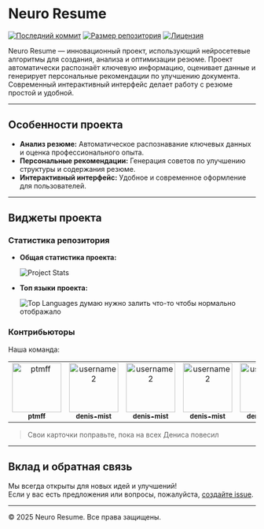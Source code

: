 # Neuro Resume

[![Последний коммит](https://img.shields.io/github/last-commit/ptmff/neuro_resume?style=flat-square)](https://github.com/ptmff/neuro_resume/commits/main)
[![Размер репозитория](https://img.shields.io/github/repo-size/ptmff/neuro_resume?style=flat-square)](https://github.com/ptmff/neuro_resume)
[![Лицензия](https://img.shields.io/github/license/ptmff/neuro_resume?style=flat-square)](LICENSE)

Neuro Resume — инновационный проект, использующий нейросетевые алгоритмы для создания, анализа и оптимизации резюме. Проект автоматически распознаёт ключевую информацию, оценивает данные и генерирует персональные рекомендации по улучшению документа. Современный интерактивный интерфейс делает работу с резюме простой и удобной.

---

## Особенности проекта

- **Анализ резюме:** Автоматическое распознавание ключевых данных и оценка профессионального опыта.
- **Персональные рекомендации:** Генерация советов по улучшению структуры и содержания резюме.
- **Интерактивный интерфейс:** Удобное и современное оформление для пользователей.

---

## Виджеты проекта

### Статистика репозитория

- **Общая статистика проекта:**

  ![Project Stats](https://github-readme-stats.vercel.app/api/pin/?username=ptmff&repo=neuro_resume&theme=radical)

- **Топ языки проекта:**

  ![Top Languages](https://github-readme-stats.vercel.app/api/top-langs/?username=ptmff&repo=neuro_resume&layout=compact&theme=radical)
  думаю нужно залить что-то чтобы нормально отображало
### Контрибьюторы

Наша команда:

<table>
  <tr>
    <td align="center">
      <a href="https://github.com/ptmff">
        <img src="https://github.com/ptmff.png" width="100px;" alt="ptmff"/><br />
        <sub><b>ptmff</b></sub>
      </a>
    </td>
    <td align="center">
      <a href="https://github.com/denis-mist">
        <img src="https://github.com/denis-mist.png" width="100px;" alt="username2"/><br />
        <sub><b>denis-mist</b></sub>
      </a>
    </td>
    <td align="center">
      <a href="https://github.com/denis-mist">
        <img src="https://github.com/denis-mist.png" width="100px;" alt="username2"/><br />
        <sub><b>denis-mist</b></sub>
      </a>
    </td>
    <td align="center">
      <a href="https://github.com/denis-mist">
        <img src="https://github.com/denis-mist.png" width="100px;" alt="username2"/><br />
        <sub><b>denis-mist</b></sub>
      </a>
    </td>
    <td align="center">
      <a href="https://github.com/denis-mist">
        <img src="https://github.com/denis-mist.png" width="100px;" alt="username2"/><br />
        <sub><b>denis-mist</b></sub>
      </a>
    </td>
    <!-- Добавьте больше участников по необходимости -->
  </tr>
</table>

> Свои карточки поправьте, пока на всех Дениса повесил

---

## Вклад и обратная связь

Мы всегда открыты для новых идей и улучшений!  
Если у вас есть предложения или вопросы, пожалуйста, [создайте issue](https://github.com/ptmff/neuro_resume/issues).

---

© 2025 Neuro Resume. Все права защищены.